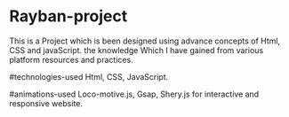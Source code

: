 # Rayban-project  
  This is a Project which is been designed using advance concepts of Html, CSS and javaScript. the knowledge Which I have gained from various platform resources and practices.

#technologies-used 
  Html, CSS, JavaScript.

#animations-used
  Loco-motive.js, Gsap, Shery.js for interactive and responsive website.
